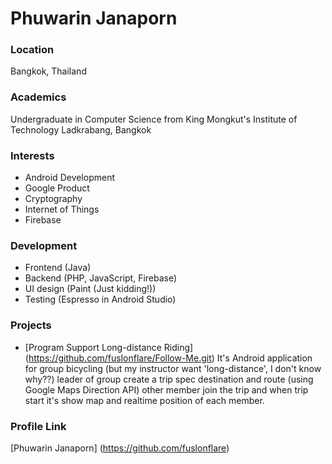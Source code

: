 # Phuwarin Janaporn

### Location

Bangkok, Thailand

### Academics

Undergraduate in Computer Science from King Mongkut's Institute of Technology Ladkrabang, Bangkok

### Interests

- Android Development
- Google Product
- Cryptography
- Internet of Things
- Firebase

### Development

- Frontend (Java)
- Backend (PHP, JavaScript, Firebase)
- UI design (Paint (Just kidding!))
- Testing (Espresso in Android Studio)

### Projects

- [Program Support Long-distance Riding] (https://github.com/fuslonflare/Follow-Me.git)
It's Android application for group bicycling (but my instructor want 'long-distance', I don't know why??)
leader of group create a trip spec destination and route (using Google Maps Direction API)
other member join the trip and when trip start it's show map and realtime position of each member.

### Profile Link

[Phuwarin Janaporn] (https://github.com/fuslonflare)
